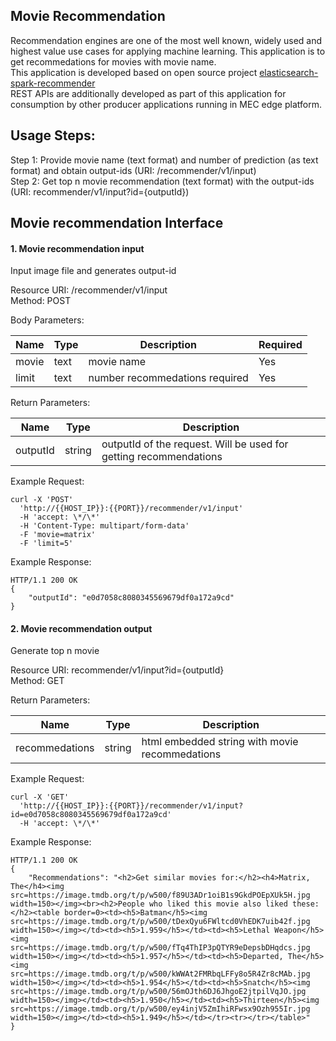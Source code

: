 Movie Recommendation
---------------
Recommendation engines are one of the most well known, widely used and highest value use cases for applying machine learning. This application is to get recommedations for movies with movie name.<br>
This application is developed based on open source project [elasticsearch-spark-recommender](https://github.com/IBM/elasticsearch-spark-recommender)<br>
REST APIs are additionally developed as part of this application for consumption by other producer applications running in MEC edge platform.<br>

Usage Steps:
--------------
Step 1: Provide movie name (text format) and number of prediction (as text format) and obtain output-ids (URI: /recommender/v1/input) <br>
Step 2: Get top n movie recommendation (text format) with the output-ids (URI: recommender/v1/input?id={outputId}) <br>

Movie recommendation Interface 
----------------
<h4>1. Movie recommendation input</h4>
Input image file and generates output-id <br>

Resource URI: /recommender/v1/input<br>
Method: POST<br>

Body Parameters:

| Name          | Type                        | Description              | Required      |
| ------------- | --------------------------- | ------------------------ | ------------- |
| movie    | text                      | movie name   | Yes |
| limit    | text                      | number recommedations required | Yes |

Return Parameters:

| Name          | Type                        | Description              |
| ------------- | --------------------------- | ------------------------ |
| outputId     | string                     | outputId of the request. Will be used for getting recommendations|

Example Request:

```
curl -X 'POST'
  'http://{{HOST_IP}}:{{PORT}}/recommender/v1/input'
  -H 'accept: \*/\*'
  -H 'Content-Type: multipart/form-data'
  -F 'movie=matrix'
  -F 'limit=5'
```

Example Response:

```
HTTP/1.1 200 OK
{
    "outputId": "e0d7058c8080345569679df0a172a9cd"
}
```

<h4>2. Movie recommendation output</h4>
Generate top n movie <br>

Resource URI: recommender/v1/input?id={outputId}<br>
Method: GET<br>

Return Parameters:

| Name          | Type                        | Description              |
| ------------- | --------------------------- | ------------------------ |
| recommedations     | string                     | html embedded string with movie recommedations                  |

Example Request:

```
curl -X 'GET'
  'http://{{HOST_IP}}:{{PORT}}/recommender/v1/input?id=e0d7058c8080345569679df0a172a9cd'
  -H 'accept: \*/\*'
```

Example Response:

```
HTTP/1.1 200 OK
{
    "Recommendations": "<h2>Get similar movies for:</h2><h4>Matrix, The</h4><img src=https://image.tmdb.org/t/p/w500/f89U3ADr1oiB1s9GkdPOEpXUk5H.jpg width=150></img><br><h2>People who liked this movie also liked these:</h2><table border=0><td><h5>Batman</h5><img src=https://image.tmdb.org/t/p/w500/tDexQyu6FWltcd0VhEDK7uib42f.jpg width=150></img></td><td><h5>1.959</h5></td><td><h5>Lethal Weapon</h5><img src=https://image.tmdb.org/t/p/w500/fTq4ThIP3pQTYR9eDepsbDHqdcs.jpg width=150></img></td><td><h5>1.957</h5></td><td><h5>Departed, The</h5><img src=https://image.tmdb.org/t/p/w500/kWWAt2FMRbqLFFy8o5R4Zr8cMAb.jpg width=150></img></td><td><h5>1.954</h5></td><td><h5>Snatch</h5><img src=https://image.tmdb.org/t/p/w500/56mOJth6DJ6JhgoE2jtpilVqJO.jpg width=150></img></td><td><h5>1.950</h5></td><td><h5>Thirteen</h5><img src=https://image.tmdb.org/t/p/w500/ey4injV5ZmIhiRFwsx9Ozh955Ir.jpg width=150></img></td><td><h5>1.949</h5></td></tr><tr></tr></table>"
}
```